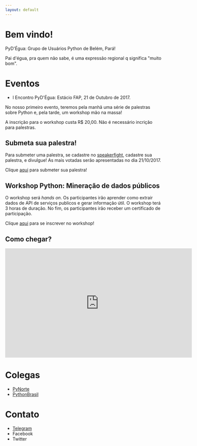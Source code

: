 ```yaml
---
layout: default
---
```


# Bem vindo!

PyD'Égua: Grupo de Usuários Python de Belém, Pará!

Pai d'égua, pra quem não sabe, é uma expressão regional q significa "muito bom".

# Eventos

* I Encontro PyD'Égua: Estácio FAP, 21 de Outubro de 2017.

No nosso primeiro evento, teremos pela manhã uma série de palestras sobre Python e, pela tarde, um workshop mão na massa!

A inscrição para o workshop custa R$ 20,00. Não é necessário incrição para palestras.

## Submeta sua palestra!

Para submeter uma palestra, se cadastre no [speakerfight](https://speakerfight.com/events/1o-encontro-pydegua/), cadastre sua palestra, e divulgue! As mais votadas serão apresentadas no dia 21/10/2017.

Clique [aqui](https://speakerfight.com/events/1o-encontro-pydegua/) para submeter sua palestra!

## Workshop Python: Mineração de dados públicos

O workshop será *hands on*. Os participantes irão aprender como extrair dados de API de serviços publicos e gerar informação útil. O workshop terá 3 horas de duração. No fim, os participantes irão receber um certificado de participação.

Clique [aqui](http://pydegua.python.org.br/) para se inscrever no workshop!

## Como chegar?

<iframe src="https://www.google.com/maps/embed?pb=!1m18!1m12!1m3!1d3988.5561662309447!2d-48.494024885694216!3d-1.4412147989489146!2m3!1f0!2f0!3f0!3m2!1i1024!2i768!4f13.1!3m3!1m2!1s0x92a48ebb85dc371b%3A0x71d434c3684714ee!2zRXN0w6FjaW8!5e0!3m2!1sen!2sbr!4v1506464175225" width="600" height="350" frameborder="0" style="border:0" allowfullscreen></iframe>

# Colegas

* [PyNorte](http://pynorte.python.org.br/)
* [PythonBrasil](http://2017.pythonbrasil.org.br/)

# Contato

* [Telegram](https://t.me/joinchat/GeSB2Q4ggvIp2lgk4wppYw)
* Facebook
* Twitter
